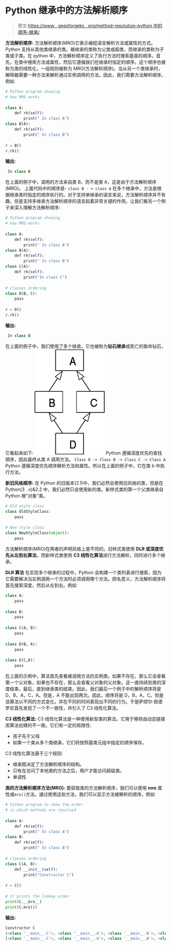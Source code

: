 # Python 继承中的方法解析顺序

> 原文:[https://www . geesforgeks . org/method-resolution-python 中的顺序-继承/](https://www.geeksforgeeks.org/method-resolution-order-in-python-inheritance/)

**方法解析顺序:**
方法解析顺序(MRO)它表示编程语言解析方法或属性的方式。Python 支持从其他类继承的类。被继承的类称为父类或超类，而继承的类称为子类或子类。在 python 中，方法解析顺序定义了执行方法时搜索基类的顺序。首先，在类中搜索方法或属性，然后它遵循我们在继承时指定的顺序。这个顺序也被称为类的线性化，一组规则被称为 MRO(方法解析顺序)。当从另一个类继承时，解释器需要一种方法来解析通过实例调用的方法。因此，我们需要方法解析顺序。例如

```py
# Python program showing
# how MRO works

class A:
    def rk(self):
        print(" In class A")
class B(A):
    def rk(self):
        print(" In class B")

r = B()
r.rk()
```

**输出:**

```py
 In class B

```

在上面的例子中，调用的方法来自类 B，而不是类 A，这是由于方法解析顺序(MRO)。
上面代码中的顺序是- `class B - > class A`
在多个继承中，方法是根据继承类时指定的顺序执行的。对于支持单继承的语言来说，方法解析顺序并不有趣，但是支持多继承方法解析顺序的语言起着非常关键的作用。让我们看另一个例子来深入理解方法解析顺序:

```py
# Python program showing
# how MRO works

class A:
    def rk(self):
        print(" In class A")
class B(A):
    def rk(self):
        print(" In class B")
class C(A):
    def rk(self):
        print("In class C")

# classes ordering
class D(B, C):
    pass

r = D()
r.rk()
```

**输出:**

```py
 In class B

```

在上面的例子中，我们使用了多个继承，它也被称为**钻石继承**或死亡的致命钻石，它看起来如下:
![](img/25058ae4df8542a7f4757c25bb13b145.png)
Python 遵循深度优先的查找顺序，因此最终从类 A 调用方法。
`Class D -> Class B -> Class C -> Class A`
Python 遵循深度优先顺序解析方法和属性。所以在上面的例子中，它在类 b 中执行方法。

**新旧风格顺序:**
在 Python 的旧版本(2.1)中，我们必然会使用旧风格的类，但是在 Python(3 . x)&2.2 中，我们必然只会使用新的类。新样式类的第一个父类继承自 Python 根“对象”类。

```py
# Old style class
class OldStyleClass: 
    pass

# New style class
class NewStyleClass(object): 
    pass
```

方法解析顺序(MRO)在两者的声明风格上是不同的。旧样式类使用 **DLR 或深度优先从左到右算法**，而新样式类使用 **C3 线性化算法**进行方法解析，同时进行多个继承。

**DLR 算法**
在实现多个继承的过程中，Python 会构建一个类列表进行搜索，因为它需要解决当实例调用一个方法时必须调用哪个方法。顾名思义，方法解析顺序将首先搜索深度，然后从左到右。例如

```py
class A: 
    pass

class B: 
    pass

class C(A, B): 
    pass

class D(B, A): 
    pass

class E(C,D): 
    pass
```

在上面的示例中，算法首先查看被调用方法的实例类。如果不存在，那么它会查看第一个父对象，如果也不存在，那么会查看父对象的父对象。这一直持续到类的深度结束，最后，直到继承类的结束。因此，我们最后一个例子中的解析顺序将是 D，B，A，C，A。但是，A 不能出现两次。因此，顺序将是 D，B，A，C。但是该算法以不同的方式变化，并在不同的时间表现出不同的行为。于是萨缪尔·佩德罗尼首先发现了一个不一致性，并引入了 C3 线性化算法。

**C3 线性化算法:**
C3 线性化算法是一种使用新型类的算法。它用于移除由动态链接库算法创建的不一致。它们有一定的局限性:

*   孩子先于父母
*   如果一个类从多个类继承，它们将按照基类元组中指定的顺序保存。

C3 线性化算法基于三个规则:

*   继承图决定了方法解析顺序的结构。
*   只有在访问了本地类的方法之后，用户才能访问超级类。
*   单调性

**类的方法解析顺序方法(MRO):**
要获取类的方法解析顺序，我们可以使用 __mro__ 属性或`mro()`方法。通过使用这些方法，我们可以显示方法被解析的顺序。例如

```py
# Python program to show the order
# in which methods are resolved

class A:
    def rk(self):
        print(" In class A")
class B:
    def rk(self):
        print(" In class B")

# classes ordering
class C(A, B):
    def __init__(self):
        print("Constructor C")

r = C()

# it prints the lookup order 
print(C.__mro__)
print(C.mro())
```

**输出:**

```py
Constructor C
(<class '__main__.C'>, <class '__main__.A'>, <class '__main__.B'>, <class 'object'>)
[<class '__main__.C'>, <class '__main__.A'>, <class '__main__.B'>, <class 'object'>]

```